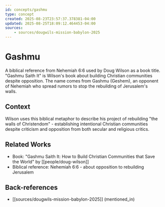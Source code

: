 ```yaml
---
id: concepts/gashmu
type: concept
created: 2025-08-23T23:57:37.378381-04:00
updated: 2025-08-25T18:09:12.464453-04:00
sources:
    - sources/dougwils-mission-babylon-2025
---
```


# Gashmu

A biblical reference from Nehemiah 6:6 used by Doug Wilson as a book title. "Gashmu Saith It" is Wilson's book about building Christian communities despite opposition. The name comes from Gashmu (Geshem), an opponent of Nehemiah who spread rumors to stop the rebuilding of Jerusalem's walls.

## Context

Wilson uses this biblical metaphor to describe his project of rebuilding "the walls of Christendom" - establishing intentional Christian communities despite criticism and opposition from both secular and religious critics.

## Related Works

- Book: "Gashmu Saith It: How to Build Christian Communities that Save the World" by [[people/doug-wilson]]
- Biblical reference: Nehemiah 6:6 - about opposition to rebuilding Jerusalem

## Back-references
<!-- Auto-maintained by the system -->
- [[sources/dougwils-mission-babylon-2025]] (mentioned_in)

